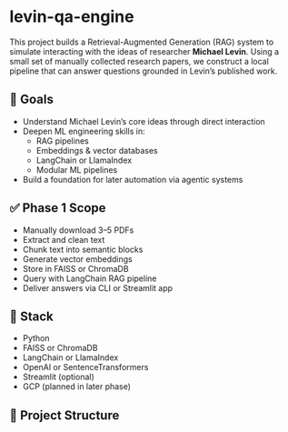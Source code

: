 # levin-qa-engine

This project builds a Retrieval-Augmented Generation (RAG) system to simulate interacting with the ideas of researcher **Michael Levin**. Using a small set of manually collected research papers, we construct a local pipeline that can answer questions grounded in Levin’s published work.

## 🎯 Goals

- Understand Michael Levin’s core ideas through direct interaction
- Deepen ML engineering skills in:
  - RAG pipelines
  - Embeddings & vector databases
  - LangChain or LlamaIndex
  - Modular ML pipelines
- Build a foundation for later automation via agentic systems

## ✅ Phase 1 Scope

- Manually download 3–5 PDFs
- Extract and clean text
- Chunk text into semantic blocks
- Generate vector embeddings
- Store in FAISS or ChromaDB
- Query with LangChain RAG pipeline
- Deliver answers via CLI or Streamlit app

## 🧱 Stack

- Python
- FAISS or ChromaDB
- LangChain or LlamaIndex
- OpenAI or SentenceTransformers
- Streamlit (optional)
- GCP (planned in later phase)

## 📁 Project Structure

